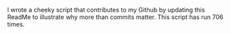 I wrote a cheeky script that contributes to my Github by updating this ReadMe to illustrate why more than commits matter. This script has run 706 times.